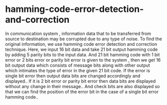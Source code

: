 # hamming-code-error-detection-and-correction
In communication system , information data that to be transferred from source to destination may be corrupted due to any type of noise. To find the original information, we use hamming code error detection and correction technique.
Here, we input 16 bit data and take 21 bit output hamming code by adding 5 parity bits to the input data.
And 21 bit hamming code with 1 bit error or 2 bits error or parity bit error is given to the system , then we get 16 bit output data which consists of message bits along with other output which intimates the type of error in the given 21 bit code.
If the error is single bit error then output data bits are changed accordingly and displayed.. If it is 2 bit error or parity bit error then data bits are displayed without any change in their message..
And check bits are also displayed so that we can find the position of the error bit in the case of a single bit error hamming code..
